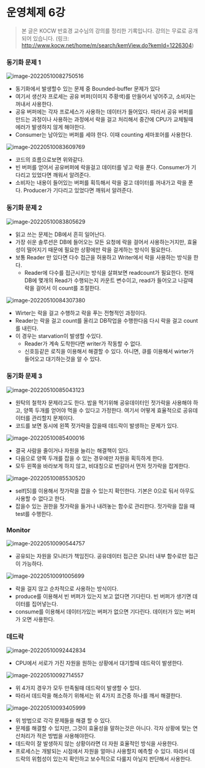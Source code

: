 # 운영체제 6강

> 본 글은 KOCW 반효경 교수님의 강의를 정리한 기록입니다. 
> 강의는 무료로 공개되어 있습니다.
> (링크: http://www.kocw.net/home/m/search/kemView.do?kemId=1226304)



### 동기화 문제 1

![image-20220510082750516](병행제어2.assets/image-20220510082750516.png)

- 동기화에서 발생할수 있는 문제 중 Bounded-buffer 문제가 있다
- 여기서 생산자 프로세는 공유 버퍼(이미지 주황색)를 만들어서 넣어주고, 소비자는 꺼내서 사용한다.
- 공유 버퍼에는 각자 프로세스가 사용하는 데이터가 들어있다. 따라서 공유 버퍼를 만드는 과정이나 사용하는 과정에서 락을 걸고 처리해서 중간에 CPU가 교체될때 에러가 발생하지 않게 해야한다.
- Consumer는 남아있는 버퍼를 세야 한다. 이때 counting 세마포어를 사용한다.

![image-20220510083609769](병행제어2.assets/image-20220510083609769.png)

- 코드의 흐름으로보면 위와같다. 
- 빈 버퍼를 얻어서 공유버퍼에 락을걸고 데이터를 넣고 락을 푼다. Consumer가 기다리고 있었다면 깨워서 알려준다.
- 소비자는 내용이 들어있는 버퍼를 획득해서 락을 걸고 데이터를 꺼내가고 락을 푼다. Producer가 기다리고 있었다면 깨워서 알려준다.



### 동기화 문제 2

![image-20220510083805629](병행제어2.assets/image-20220510083805629.png)

- 읽고 쓰는 문제는 DB에서 흔히 일어난다.
- 가장 쉬운 솔루션은 DB에 들어오는 모든 요청에 락을 걸어서 사용하는거지만, 효율성이 떨어지기 때문에 필요한 상황에만 락을 걸게하는 방식이 필요한다.
- 보통 Reader 만 있다면 다수 접근을 허용하고 Writer에서 락을 사용하는 방식을 한다.
  - Reader에 다수를 접근시키는 방식을 살펴보면 readcount가 필요한다. 현재 DB에 몇개의 Read가 수행되는지 카운트 변수이고, read가 들어오고 나갈때 락을 걸어서 이 count를 조절한다.

![image-20220510084307380](병행제어2.assets/image-20220510084307380.png)

- Wirter는 락을 걸고 수행하고 락을 푸는 전형적인 과정이다.
- Reader는 락을 걸고 count를 올리고 DB작업을 수행한다음 다시 락을 걸고 count를 내린다.
- 이 경우는 starvation이 발생할 수있다.
  - Reader가 계속 도착한다면 writer가 작동할 수 없다.
  - 신호등같은 로직을 이용해서 해결할 수 있다. 아니면, 큐를 이용해서 wirter가 들어오고 대기하는것을 알 수 있다.

### 동기화 문제 3

![image-20220510085043123](병행제어2.assets/image-20220510085043123.png)

- 원탁의 철학자 문제라고도 한다. 밥을 먹기위해 공유데이터인 젓가락을 사용해야 하고, 양쪽 두개를 얻어야 먹을 수 있다고 가정한다. 여기서 어떻게 효율적으로 공유데이터를 관리할지 문제이다.
- 코드를 보면 동시에 왼쪽 젓가락을 잡을때 데드락이 발생하는 문제가 있다.

![image-20220510085400016](병행제어2.assets/image-20220510085400016.png)

- 결국 사람을 줄이거나 자원을 늘리는 해결책이 있다.
- 다음으로 양쪽 두개를 잡을 수 있는 경우에만 자원을 획득하게 한다.
- 모두 왼쪽을 바라보게 하지 않고, 비대칭으로 번갈아서 먼저 젓가락을 잡게한다.

![image-20220510085530520](병행제어2.assets/image-20220510085530520.png)

- self[5]를 이용해서 젓가락을 잡을 수 있는지 확인한다. 기본은 0으로 둬서 아무도 사용할 수 없다고 한다.
- 잡을수 있는 권한을 젓가락을 들거나 내려놓는 함수로 관리한다. 젓가락을 잡을 때 test를 수행한다.



### Monitor

![image-20220510090544757](병행제어2.assets/image-20220510090544757.png)

- 공유되는 자원을 모니터가 책임진다. 공유데이터 접근은 모니터 내부 함수로만 접근이 가능하다. 

![image-20220510091005699](병행제어2.assets/image-20220510091005699.png)

- 락을 걸지 않고 순차적으로 사용하는 방식이다. 
- produce를 이용해서 빈 버퍼가 있는지 보고 없다면 기다린다. 빈 버퍼가 생기면 데이터를 집어넣는다.
- consume를 이용해서 데이터가있는 버퍼가 없으면 기다린다. 데이터가 있는 버퍼가 오면 사용한다.



### 데드락

![image-20220510092442834](병행제어2.assets/image-20220510092442834.png)

- CPU에서 서로가 가진 자원을 원하는 상황에서 대기할때 데드락이 발생한다.

![image-20220510092714557](병행제어2.assets/image-20220510092714557.png)

- 위 4가지 경우가 모두 만족될때 데드락이 발생할 수 있다.
- 따라서 데드락을 해소하기 위해서는 위 4가지 조건중 하나를 깨서 해결한다.

![image-20220510093405999](병행제어2.assets/image-20220510093405999.png)

- 위 방법으로 각각 문제들을 해결 할 수 있다.
- 문제를 해결할 수 있지만, 그것이 효율성을 말하는것은 아니다. 각자 상황에 맞는 연산처리가 적은 방법을 사용해야한다.
- 데드락이 잘 발생하지 않는 상황이라면 더 자원 효율적인 방식을 사용한다.
- 프로세스는 개발되는 시점에서 자원을 얼마나 사용할지 예측할 수 있다. 따라서 데드락의 위험성이 있는지 확인하고 보수적으로 다룰지 아닐지 판단해서 사용한다.



